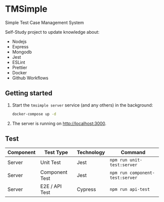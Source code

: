 # TMSimple

Simple Test Case Management System

Self-Study project to update knowledge about:

-   Nodejs
-   Express
-   Mongodb
-   Jest
-   ESLint
-   Prettier
-   Docker
-   Github Workflows

## Getting started

1. Start the `tmsimple server` service (and any others) in the background:

    ```bash
    docker-compose up -d
    ```

1. The server is running on <http://localhost:3000>.

## Test

| Component | Test Type      | Technology | Command                         |
| --------- | -------------- | ---------- | ------------------------------- |
| Server    | Unit Test      | Jest       | `npm run unit-test:server`      |
| Server    | Component Test | Jest       | `npm run component-test:server` |
| Server    | E2E / API Test | Cypress    | `npm run api-test`              |
